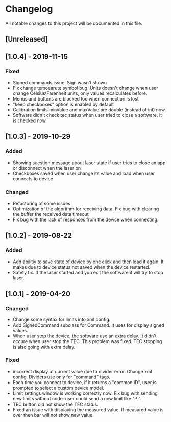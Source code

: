 # Changelog
All notable changes to this project will be documented in this file.

## [Unreleased]

## [1.0.4] - 2019-11-15
### Fixed
- Signed commands issue. Sign wasn't shown
- Fix change temoearute symbol bug. Units doesn't change when user change Celsius\Farenheit units, only values recalculates before. 
- Menus and buttons are blocked too when connection is lost
- "keep checkboxes" option is enabled by default
- Calibration limits minValue and maxValue are double (instead of int)  now
- Software didn't check tec status when user tried to close a software. It is checked now.

## [1.0.3] - 2019-10-29
### Added
- Showing suestion message about laser state if user tries to close an app or disconnect when the laser on
- Checkboxes saved when user change its value and load when user connects to device
### Changed
- Refactoring of some issues
- Optimization of the algorithm for receiving data. Fix bug with clearing the buffer the received data timeout
- Fix bug with the lack of responses from the device when connecting.

## [1.0.2] - 2019-08-22
### Added
- Add abilitiy to save state of device by one click and then load it again. It makes due to device status not saved when the device restarted.
- Safety fix. If the laser started and you exit the software it will try to stop laser.

## [1.0.1] - 2019-04-20
### Changed
- Change some syntax for limits into xml config.
- Add SignedCommand subclass for Command. It uses for display signed values.
- When user stop the device, the software use an extra delay. It didn't occure when user stop the TEC. This problem was fixed. TEC stopping is also going with extra delay.
### Fixed
- incorrect display of current value due to divider error. Change xml config. Dividers use only for "command" tags.
- Each time you connect to device, if it returns a "common ID", user is prompted to select a custom device model.
- Limit settings window is working correctly now. Fix bug with sending new limits without code: user could send a new limit like "P <value>".
- TEC button did not show the TEC status.
- Fixed an issue with displaying the measured value. If measured value is over then bar will not show new value.
